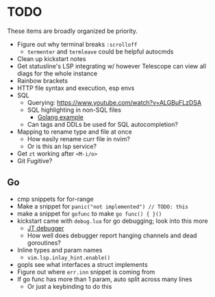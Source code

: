 # TODO

These items are broadly organized be priority.

- Figure out why terminal breaks `:scrolloff`
  - `termenter` and `termleave` could be helpful autocmds
- Clean up kickstart notes
- Get statusline's LSP integrating w/ however Telescope can view all diags for
  the whole instance
- Rainbow brackets
- HTTP file syntax and execution, esp envs
- SQL
  - Querying: https://www.youtube.com/watch?v=ALGBuFLzDSA
  - SQL highlighting in non-SQL files
    - [Golang example](https://www.reddit.com/r/neovim/comments/118e2bz/tip_use_treesitter_to_enable_sql_templates_inside/)
  - Can tags and DDLs be used for SQL autocompletion?
- Mapping to rename type and file at once
  - How easily rename curr file in nvim?
  - Or is this an lsp service?
- Get `zt` working after `<M-i/o>`
- Git Fugitive?

## Go

- cmp snippets for for-range
- Make a snippet for `panic("not implemented") // TODO: this`
- make a snippet for `gofunc` to make `go func() { }()`
- kickstart came with `debug.lua` for go debugging; look into this more
  - [JT debugger](https://www.youtube.com/watch?v=lyNfnI-B640)
  - How well does debugger report hanging channels and dead goroutines?
- Inline types and param names
  - `vim.lsp.inlay_hint.enable()`
- gopls see what interfaces a struct implements
- Figure out where `err.inn` snippet is coming from
- If go func has more than 1 param, auto split across many lines
  - Or just a keybinding to do this

